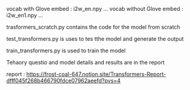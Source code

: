 vocab with Glove embed : i2w_en.npy ...
vocab without Glove embed : i2w_en1.npy ...

trasformers_scratch.py contains the code for the model from scratch

test_transformers.py  is uses to tes tthe model and generate the output

train_transformers.py is used to train the model

Tehaory questio and model details and results are in the report

report : https://frost-coal-647.notion.site/Transformers-Report-dfff045f268b466790fdce07962aeefd?pvs=4